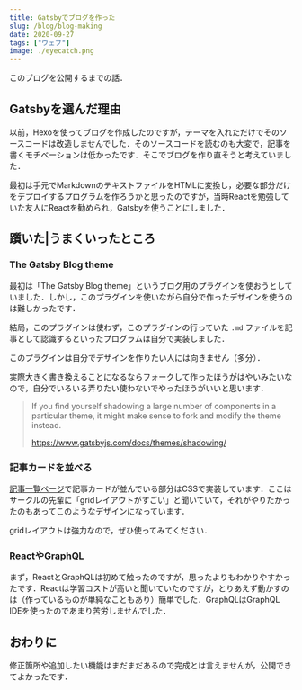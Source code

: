 ```yaml
---
title: Gatsbyでブログを作った
slug: /blog/blog-making
date: 2020-09-27
tags: ["ウェブ"]
image: ./eyecatch.png
---
```


このブログを公開するまでの話．

## Gatsbyを選んだ理由

以前，Hexoを使ってブログを作成したのですが，テーマを入れただけでそのソースコードは改造しませんでした．そのソースコードを読むのも大変で，記事を書くモチベーションは低かったです．そこでブログを作り直そうと考えていました．

最初は手元でMarkdownのテキストファイルをHTMLに変換し，必要な部分だけをデプロイするプログラムを作ろうかと思ったのですが，当時Reactを勉強していた友人にReactを勧められ，Gatsbyを使うことにしました．

## 躓いた|うまくいったところ

### The Gatsby Blog theme

最初は「The Gatsby Blog theme」というブログ用のプラグインを使おうとしていました．しかし，このプラグインを使いながら自分で作ったデザインを使うのは難しかったです．

結局，このプラグインは使わず，このプラグインの行っていた `.md` ファイルを記事として認識するといったプログラムは自分で実装しました．

このプラグインは自分でデザインを作りたい人には向きません（多分）．

実際大きく書き換えることになるならフォークして作ったほうがはやいみたいなので，自分でいろいろ弄りたい使わないでやったほうがいいと思います．

> If you find yourself shadowing a large number of components in a particular theme, it might make sense to fork and modify the theme instead.
>
> https://www.gatsbyjs.com/docs/themes/shadowing/

### 記事カードを並べる

[記事一覧ページ](/posts)で記事カードが並んでいる部分はCSSで実装しています．ここはサークルの先輩に「gridレイアウトがすごい」と聞いていて，それがやりたかったのもあってこのようなデザインになっています．

gridレイアウトは強力なので，ぜひ使ってみてください．

### ReactやGraphQL

まず，ReactとGraphQLは初めて触ったのですが，思ったよりもわかりやすかったです．Reactは学習コストが高いと聞いていたのですが，とりあえず動かすのは（作っているものが単純なこともあり）簡単でした．GraphQLはGraphQL IDEを使ったのであまり苦労しませんでした．

## おわりに

修正箇所や追加したい機能はまだまだあるので完成とは言えませんが，公開できてよかったです．
